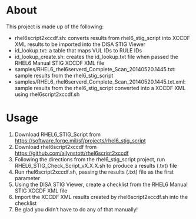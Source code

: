 About
=====
This project is made up of the following:
* rhel6script2xccdf.sh: converts results from rhel6_stig_script into XCCDF XML results to be imported into the DISA STIG Viewer
* id_lookup.txt: a table that maps VUL IDs to RULE IDs
* id_lookup_create.sh: creates the id_lookup.txt file when passed the RHEL6 Manual STIG XCCDF XML file
* samples/RHEL6_rhel6serverd_Complete_Scan_20140520.1445.txt: sample results from the rhel6_stig_script
* samples/RHEL6_rhel6serverd_Complete_Scan_20140520.1445.txt.xml: sample results from the rhel6_stig_script converted into a XCCDF XML using rhel6script2xccdf.sh


Usage
=====
1. Download RHEL6_STIG_Script from https://software.forge.mil/sf/projects/rhel6_stig_script
2. Download rhel6script2xccdf from https://github.com/allynstott/rhel6script2xccdf
3. Following the directions from the rhel6_stig_script project, run RHEL6_STIG_Check_Script_vX.X.X.sh to produce a results (.txt) file
4. Run rhel6script2xccdf.sh, passing the results (.txt) file as the first parameter
5. Using the DISA STIG Viewer, create a checklist from the RHEL6 Manual STIG XCCDF XML file
6. Import the XCCDF XML results created by rhel6script2xccdf.sh into the checklist
7. Be glad you didn’t have to do any of that manually!
